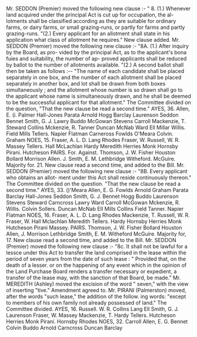 Mr. SEDDON (Premier) moved the following new clause :- " 8. (1.) Whenever land acquired under the principal Act is cut up for occupation, the al- lotments shall be classified according as they are suitable for ordinary farms, or dairy farms, or small grazing-runs, or partly for farms and partly grazing-runs. "(2.) Every applicant for an allotment shall state in his application what class of allotment he requires." New clause added. Mr. SEDDON (Premier) moved the following new clause :- "8A. (1.) After inquiry by the Board, as pro- vided by the principal Act, as to the applicant's bona fuies and suitability, the number of ap- proved applicants shall be reduced by ballot to the number of allotments available. "(2.) A second ballot shall then be taken as follows :-- "The name of each candidate shall be placed separately in one box, and the number of each allotment shall be placed separately in another box, and lot shall be drawn from both boxes simultaneously ; and the allotment whose number is so drawn shall go to the applicant whose name is simultaneously drawn, and he shall be deemed to be the successful applicant for that allotment." The Committee divided on the question, "That the new clause be read a second time." AYES, 36. Allen, E. (i. Palmer Hall-Jones Parata Arnold Hogg Barclay Laurenson Seddon Bennet Smith, G. J. Lawry Buddo McGowan Stevens Carroll Mackenzie, T. Steward Collins Mckenzie, R. Tanner Duncan McNab Ward Ell Millar Willis. Field Mills Tellers. Napier Flatman Carneross Fowlds O'Meara Colvin. Graham NOES, 15. Fraser, A. L. D. Lang Rhodes Fraser, W. Russell, W. R. Massey Tellers. Hall McLachlan Hardy Meredith Herries Monk Hornsby Pirani. Hutcheson PAIRS. For. Against. Thomson, J. W. Fisher Houston Bollard Morrison Allen. J. Smith, E. M. Lethbridge Witheford. McGuire. Majority for. 21. New clause read a second time, and added to the Bill. Mr. SEDDON (Premier) moved the following new clause :- "8B. Every applicant who obtains an allot- ment under this Act shall reside continuously thereon." The Committee divided on the question. "That the new clause be read a second time." AYES, 33. ()'Meara Allen, E. G. Fowlds Arnold Graham Parata Barclay Hall-Jones Seddon Smith, G. J. Bennet Hogg Buddo Laurenson Stevens Steward Carncross Lawry Ward Carroll McGowan Mckenzie, R. Willis. Colvin Sollers. Duncan McNab EII Mills Collins Field Tanner. Napier Flatman NOES, 16. Fraser, A. L. D. Lang Rhodes Mackenzie, T. Russell, W. R. Fraser, W. Hall Mclachlan Meredith Tellers. Hardy Hornsby Herries Monk Hutcheson Pirani Massey. PAIRS. Thomson, J. W. Fisher Bollard Houston Allen, J. Morrison Lethbridge Smith, E. M. Witheford McGuire. Majority for, 17. New clause read a second time, and added to the Bill. Mr. SEDDON (Premier) moved the following new clause :- "8c. It shall not be lawful for a lessce under this Act to transfer the land comprised in the lease within the period of seven years from the date of such lease : " Provided that, on the death of a lesser. or on the happening of any event which in the opinion of the Land Purchase Board renders a transfer necessary or expedient, a transfer of the lease may, with the sanction of that Board, be made." Mr. MEREDITH (Ashley) moved the excision of the word " seven," with the view of inserting "tive." Amendment agreed to. Mr. PIRANI (Palmerston) moved, after the words "such lease," the addition of the follow. ing words: "except to members of his own family not already possessed of land." The Committee divided. AYES, 16. Russell. W. R. Collins Lang Ell Smith, G. J. Laurenson Fraser, W. Massey Mackenzie, T. Hardy Tellers. Hutcheson Herries Monk Pirani. Hornsby Rhodes NOES, 32. Carroll Allen, E. G. Bennet Colvin Buddo Arnold Carncross Duncan Barclay 